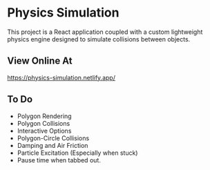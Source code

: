 # Physics Simulation
This project is a React application coupled with a custom lightweight physics engine designed to simulate collisions between objects.

## View Online At
https://physics-simulation.netlify.app/

## To Do
* Polygon Rendering
* Polygon Collisions
* Interactive Options
* Polygon-Circle Collisions
* Damping and Air Friction
* Particle Excitation (Especially when stuck)
* Pause time when tabbed out.

